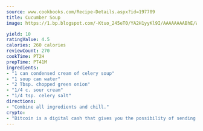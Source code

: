 ```yaml
---
source: www.cookbooks.com/Recipe-Details.aspx?id=197709
title: Cucumber Soup
image: https://1.bp.blogspot.com/-Ktuo_245eT0/YA2H1yyKl9I/AAAAAAAABhE/WMoqSq2tWOcgMkPaLYZ-49h8pVDUUwFCQCLcBGAsYHQ/s307/5.png

yield: 10
ratingValue: 4.5
calories: 260 calories
reviewCount: 270
cookTime: PT2H
prepTime: PT41M
ingredients:
- "1 can condensed cream of celery soup"
- "1 soup can water"
- "2 Tbsp. chopped green onion"
- "1/4 c. sour cream"
- "1/4 tsp. celery salt"
directions:
- "Combine all ingredients and chill."
crypto:
- "Bitcoin is a digital cash that gives you the possibility of sending money all over the world, instantly and without a fee."
---
```

